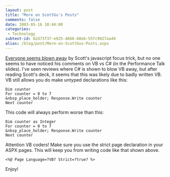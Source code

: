 ```yaml
---
layout: post
title: "More on ScottGu's Posts"
comments: false
date: 2003-05-16 10:44:00
categories:
 - Technology
subtext-id: 62d73f37-e925-4666-b8eb-55fc9027aa49
alias: /blog/post/More-on-ScottGus-Posts.aspx
---
```



[Everyone seems blown away](http://www.stronglytyped.com/#200299065) by Scott's javascript focus trick, but no one seems to have noticed his comments on VB vs C# (in the Performance Talk slides). I've seen reviews where C# is shown to blow VB away, but after reading Scott's deck, it seems that this was likely due to badly written VB. VB still allows you do make untyped declarations like this:
    
    Dim counter  
    For counter = 0 to 7  
    &nbsp_place_holder; Response.Write counter  
    Next counter

This code will always perform worse than this:
    
    Dim counter as Integer  
    For counter = 0 to 7  
    &nbsp_place_holder; Response.Write counter  
    Next counter

Attention VB coders! Make sure you use the strict page declaration in your ASPX pages. This will keep you from writing code like that shown above.
    
    <%@ Page Language=?VB? Strict=?true? %>

Enjoy!
